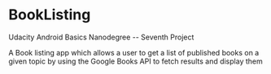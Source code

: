 # BookListing

Udacity Android Basics Nanodegree -- Seventh Project

A Book listing app which allows a user to get a list of published books on a given topic by using the Google Books API to fetch results and display them
